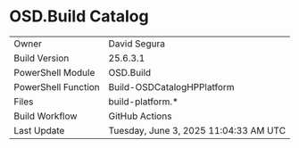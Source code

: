 ﻿# OSD.Build Catalog

| | |
|-|-|
| Owner | David Segura |
| Build Version | 25.6.3.1 |
| PowerShell Module | OSD.Build |
| PowerShell Function | Build-OSDCatalogHPPlatform |
| Files | build-platform.* |
| Build Workflow | GitHub Actions |
| Last Update | Tuesday, June 3, 2025 11:04:33 AM UTC |
